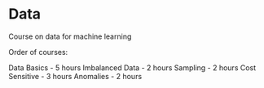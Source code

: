 # Data
Course on data for machine learning

Order of courses: 

Data Basics - 5 hours
Imbalanced Data - 2 hours
Sampling - 2 hours
Cost Sensitive - 3 hours
Anomalies - 2 hours

